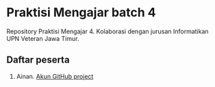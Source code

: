 # Praktisi Mengajar batch 4
Repository Praktisi Mengajar 4. Kolaborasi dengan jurusan Informatikan UPN Veteran Jawa Timur.

## Daftar peserta

1. Ainan. [Akun GitHub project](https://github.com/ainandoo/praktisi-mengajar-4/tree/main)
